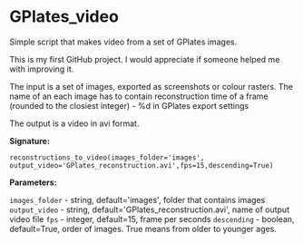 # GPlates_video
Simple script that makes video from a set of GPlates images.

This is my first GitHub project. I would appreciate if someone helped me with improving it.

The input is a set of images, exported as screenshots or colour rasters. The name of an each image has to contain reconstruction time of a frame (rounded to the closiest integer) - %d in GPlates export settings

The output is a video in avi format. 

**Signature:** 

```
reconstructions_to_video(images_folder='images', output_video='GPlates_reconstruction.avi',fps=15,descending=True)
```

**Parameters:**
    
`images_folder` - string, default='images', folder that contains images
`output_video` - string, default='GPlates_reconstruction.avi', name of output video file
`fps` - integer, default=15, frame per seconds
`descending`  - boolean, default=True,  order of images. True means from older to younger ages.
